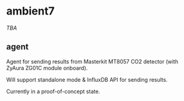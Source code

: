 # ambient7

_TBA_

## agent

Agent for sending results from Masterkit MT8057 CO2 detector (with ZyAura
ZG01C module onboard).

Will support standalone mode & InfluxDB API for sending results.

Currently in a proof-of-concept state.
